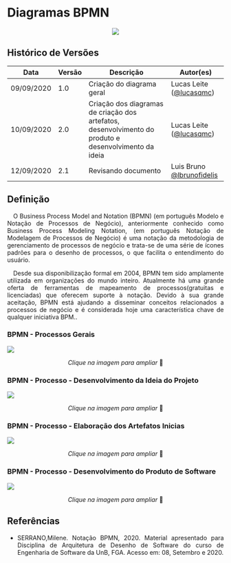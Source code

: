 # Diagramas BPMN

<div style="display: flex; justify-content: center; align-items:center;">
    <img src="https://unbarqdsw.github.io/2020.1_G11_SYA/assets/diagramas/icon.png">
</div>

## Histórico de Versões

| Data | Versão | Descrição | Autor(es) |
| ---- | ------ | --------- | --------- |
| 09/09/2020 | 1.0 | Criação do diagrama geral | Lucas Leite ([@lucasqmc](https://github.com/lucasqmc)) |
| 10/09/2020 | 2.0 | Criação dos diagramas de criação dos artefatos, desenvolvimento do produto e desenvolvimento da ideia | Lucas Leite ([@lucasqmc](https://github.com/lucasqmc)) |
12/09/2020 | 2.1 | Revisando documento | Luis Bruno [@lbrunofidelis](http://github.com/lbrunofidelis) |


## **Definição**

<p align="justify">&emsp;O Business Process Model and Notation (BPMN) (em português Modelo e Notação de Processos de Negócio), anteriormente conhecido como Business Process Modeling Notation, (em português Notação de Modelagem de Processos de Negócio) é uma notação da metodologia de gerenciamento de processos de negócio e trata-se de uma série de ícones padrões para o desenho de processos, o que facilita o entendimento do usuário.</p>

<p align="justify">&emsp;Desde sua disponibilização formal em 2004, BPMN tem sido amplamente utilizada em organizações do mundo inteiro. Atualmente há uma grande oferta de ferramentas de mapeamento de processos(gratuitas e licenciadas) que oferecem suporte à notação. Devido à sua grande aceitação, BPMN está ajudando a disseminar conceitos relacionados a processos de negócio e é considerada hoje uma característica chave de qualquer iniciativa BPM..</p>

### **BPMN - Processos Gerais**

[![](https://unbarqdsw.github.io/2020.1_G11_SYA/assets/diagramas/bpmn-geral.svg)](https://unbarqdsw.github.io/2020.1_G11_SYA/assets/diagramas/bpmn-geral.svg)
<p align="center"><i>Clique na imagem para ampliar</i> 🔎 </p>

### **BPMN - Processo - Desenvolvimento da Ideia do Projeto**

[![](https://unbarqdsw.github.io/2020.1_G11_SYA/assets/diagramas/bpmn-desenvolvimento-ideia.svg)](https://unbarqdsw.github.io/2020.1_G11_SYA/assets/diagramas/bpmn-desenvolvimento-ideia.svg)
<p align="center"><i>Clique na imagem para ampliar</i> 🔎 </p>

### **BPMN - Processo - Elaboração dos Artefatos Inicias**

[![](https://unbarqdsw.github.io/2020.1_G11_SYA/assets/diagramas/bpmn-artefatos.svg)](https://unbarqdsw.github.io/2020.1_G11_SYA/assets/diagramas/bpmn-artefatos.svg)
<p align="center"><i>Clique na imagem para ampliar</i> 🔎 </p>

### **BPMN - Processo - Desenvolvimento do Produto de Software**

[![](https://unbarqdsw.github.io/2020.1_G11_SYA/assets/diagramas/bpmn-desenvolvimento-produto.svg)](https://unbarqdsw.github.io/2020.1_G11_SYA/assets/diagramas/bpmn-desenvolvimento-produto.svg)
<p align="center"><i>Clique na imagem para ampliar</i> 🔎 </p>

## Referências
 * <p align="justify">SERRANO,Milene. Notação BPMN, 2020. Material apresentado para Disciplina de Arquitetura de Desenho de Software do curso de Engenharia de Software da UnB, FGA. Acesso em: 08, Setembro e 2020.
</p>
